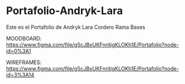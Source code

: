 # Portafolio-Andryk-Lara
Este es el Portafolio de Andryk Lara Cordero
Rama Bases

MOODBOARD: https://www.figma.com/file/g5cJBxUKFnritigKLOKh1E/Portafolio?node-id=0%3A1

WIREFRAMES: https://www.figma.com/file/g5cJBxUKFnritigKLOKh1E/Portafolio?node-id=3%3A14